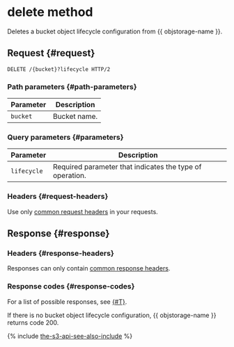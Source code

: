 # delete method

Deletes a bucket object lifecycle configuration from {{ objstorage-name }}.

## Request {#request}

```
DELETE /{bucket}?lifecycle HTTP/2
```

### Path parameters {#path-parameters}

| Parameter | Description |
----- | -----
| `bucket` | Bucket name. |

### Query parameters {#parameters}

| Parameter | Description |
----- | -----
| `lifecycle` | Required parameter that indicates the type of operation. |

### Headers {#request-headers}

Use only [common request headers](../common-request-headers.md) in your requests.


## Response {#response}

### Headers {#response-headers}

Responses can only contain [common response headers](../common-response-headers.md).

### Response codes {#response-codes}

For a list of possible responses, see [{#T}](../response-codes.md).

If there is no bucket object lifecycle configuration, {{ objstorage-name }} returns code 200.

{% include [the-s3-api-see-also-include](../../../../_includes/storage/the-s3-api-see-also-include.md) %}